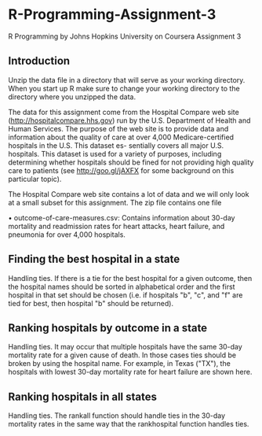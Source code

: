 # R-Programming-Assignment-3
R Programming by Johns Hopkins University on Coursera Assignment 3

## Introduction
Unzip the data file in a directory that will serve as your working directory. When you
start up R make sure to change your working directory to the directory where you unzipped the data.

The data for this assignment come from the Hospital Compare web site (http://hospitalcompare.hhs.gov)
run by the U.S. Department of Health and Human Services. The purpose of the web site is to provide data and
information about the quality of care at over 4,000 Medicare-certified hospitals in the U.S. This dataset es-
sentially covers all major U.S. hospitals. This dataset is used for a variety of purposes, including determining
whether hospitals should be fined for not providing high quality care to patients (see http://goo.gl/jAXFX
for some background on this particular topic).

The Hospital Compare web site contains a lot of data and we will only look at a small subset for this
assignment. The zip file contains one file

• outcome-of-care-measures.csv: Contains information about 30-day mortality and readmission rates
for heart attacks, heart failure, and pneumonia for over 4,000 hospitals.

## Finding the best hospital in a state
Handling ties. If there is a tie for the best hospital for a given outcome, then the hospital names should
be sorted in alphabetical order and the first hospital in that set should be chosen (i.e. if hospitals "b", "c",
and "f" are tied for best, then hospital "b" should be returned).

## Ranking hospitals by outcome in a state
Handling ties. It may occur that multiple hospitals have the same 30-day mortality rate for a given cause
of death. In those cases ties should be broken by using the hospital name. For example, in Texas ("TX"),
the hospitals with lowest 30-day mortality rate for heart failure are shown here.

## Ranking hospitals in all states
Handling ties. The rankall function should handle ties in the 30-day mortality rates in the same way
that the rankhospital function handles ties.
